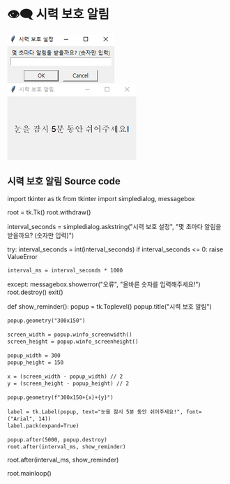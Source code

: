 # 👁‍🗨 시력 보호 알림  

![](./image/image01.png)  ![](./image/image02.png)

## 시력 보호 알림 Source code  

import tkinter as tk
from tkinter import simpledialog, messagebox

root = tk.Tk()
root.withdraw()

interval_seconds = simpledialog.askstring("시력 보호 설정", "몇 초마다 알림을 받을까요? (숫자만 입력)")

try:
    interval_seconds = int(interval_seconds)
    if interval_seconds <= 0:
        raise ValueError

    interval_ms = interval_seconds * 1000

except:
    messagebox.showerror("오류", "올바른 숫자를 입력해주세요!")
    root.destroy()
    exit()

def show_reminder():
    popup = tk.Toplevel()
    popup.title("시력 보호 알림")
    
    popup.geometry("300x150")
    
    screen_width = popup.winfo_screenwidth()
    screen_height = popup.winfo_screenheight()

    popup_width = 300
    popup_height = 150
    
    x = (screen_width - popup_width) // 2
    y = (screen_height - popup_height) // 2
    
    popup.geometry(f"300x150+{x}+{y}")

    label = tk.Label(popup, text="눈을 잠시 5분 동안 쉬어주세요!", font=("Arial", 14))
    label.pack(expand=True)

    popup.after(5000, popup.destroy)
    root.after(interval_ms, show_reminder)

root.after(interval_ms, show_reminder)

root.mainloop()
